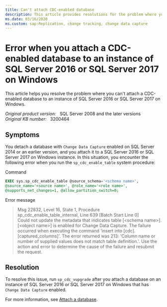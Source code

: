 ```yaml
---
title: Can't attach CDC-enabled database
description: This article provides resolutions for the problem where you can't attach a database with Change Data Capture enabled to a SQL Server 2016 or SQL Server 2017 on Windows instance after you detach it on SQL Server 2014 or an earlier version.
ms.date: 03/16/2020
ms.custom: sap:Replication, change tracking, change data capture
---
```

# Error when you attach a CDC-enabled database to an instance of SQL Server 2016 or SQL Server 2017 on Windows

This article helps you resolve the problem where you can't attach a CDC-enabled database to an instance of SQL Server 2016 or SQL Server 2017 on Windows.

_Original product version:_ &nbsp; SQL Server 2008 and the later versions  
_Original KB number:_ &nbsp; 3200464

## Symptoms

You detach a database with `Change Data Capture` enabled on SQL Server 2014 or an earlier version, and you attach it to a SQL Server 2016 or SQL Server 2017 on Windows instance. In this situation, you encounter the following error when you run the `sp_cdc_enable_table` system procedure:

Command

```sql
EXEC sys.sp_cdc_enable_table @source_schema='<schema name>',
@source_name='<source name>', @role_name='<role name>',  
@supports_net_changes=1, @allow_partition_switch=0;
```

Error message

> Msg 22832, Level 16, State 1, Procedure  
> sp_cdc_enable_table_internal, Line 639 [Batch Start Line 0]  
> Could not update the metadata that indicates table [\<schema name>]. [\<object name>] is enabled for Change Data Capture. The failure occurred when executing the command 'insert into [cdc].[captured_columns]'. The error returned was 213: 'Column name or number of supplied values does not match table definition.'. Use the action and error to determine the cause of the failure and resubmit the request.

## Resolution

To resolve this issue, run `sp_cdc_vupgrade` after you attach a database on an instance of SQL Server 2016 or SQL Server 2017 on Windows that has `Change Data Capture` enabled.

For more information, see [Attach a database](/sql/relational-databases/databases/attach-a-database).
